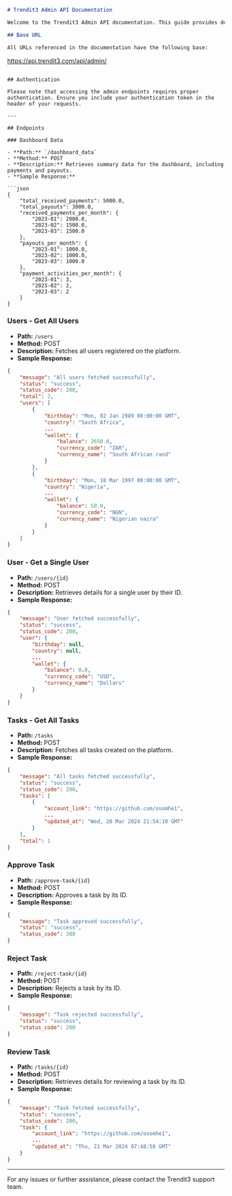 ```markdown
# Trendit3 Admin API Documentation

Welcome to the Trendit3 Admin API documentation. This guide provides detailed information on how to interact with the admin endpoints of the Trendit3 platform. Ensure you have the necessary permissions to access these endpoints.

## Base URL

All URLs referenced in the documentation have the following base:

```
https://api.trendit3.com/api/admin/
```

## Authentication

Please note that accessing the admin endpoints requires proper authentication. Ensure you include your authentication token in the header of your requests.

---

## Endpoints

### Dashboard Data

- **Path:** `/dashboard_data`
- **Method:** POST
- **Description:** Retrieves summary data for the dashboard, including payments and payouts.
- **Sample Response:**

```json
{
    "total_received_payments": 5000.0,
    "total_payouts": 3000.0,
    "received_payments_per_month": {
        "2023-01": 2000.0,
        "2023-02": 1500.0,
        "2023-03": 1500.0
    },
    "payouts_per_month": {
        "2023-01": 1000.0,
        "2023-02": 1000.0,
        "2023-03": 1000.0
    },
    "payment_activities_per_month": {
        "2023-01": 3,
        "2023-02": 2,
        "2023-03": 2
    }
}
```

### Users - Get All Users

- **Path:** `/users`
- **Method:** POST
- **Description:** Fetches all users registered on the platform.
- **Sample Response:**

```json
{
    "message": "All users fetched successfully",
    "status": "success",
    "status_code": 200,
    "total": 2,
    "users": [
        {
            "birthday": "Mon, 02 Jan 1989 00:00:00 GMT",
            "country": "South Africa",
            ...
            "wallet": {
                "balance": 2650.0,
                "currency_code": "ZAR",
                "currency_name": "South African rand"
            }
        },
        {
            "birthday": "Mon, 10 Mar 1997 00:00:00 GMT",
            "country": "Nigeria",
            ...
            "wallet": {
                "balance": 50.0,
                "currency_code": "NGN",
                "currency_name": "Nigerian naira"
            }
        }
    ]
}
```

### User - Get a Single User

- **Path:** `/users/{id}`
- **Method:** POST
- **Description:** Retrieves details for a single user by their ID.
- **Sample Response:**

```json
{
    "message": "User fetched successfully",
    "status": "success",
    "status_code": 200,
    "user": {
        "birthday": null,
        "country": null,
        ...
        "wallet": {
            "balance": 0.0,
            "currency_code": "USD",
            "currency_name": "Dollars"
        }
    }
}
```

### Tasks - Get All Tasks

- **Path:** `/tasks`
- **Method:** POST
- **Description:** Fetches all tasks created on the platform.
- **Sample Response:**

```json
{
    "message": "All tasks fetched successfully",
    "status": "success",
    "status_code": 200,
    "tasks": [
        {
            "account_link": "https://github.com/osomhe1",
            ...
            "updated_at": "Wed, 20 Mar 2024 21:54:10 GMT"
        }
    ],
    "total": 1
}
```

### Approve Task

- **Path:** `/approve-task/{id}`
- **Method:** POST
- **Description:** Approves a task by its ID.
- **Sample Response:**

```json
{
    "message": "Task approved successfully",
    "status": "success",
    "status_code": 200
}
```

### Reject Task

- **Path:** `/reject-task/{id}`
- **Method:** POST
- **Description:** Rejects a task by its ID.
- **Sample Response:**

```json
{
    "message": "Task rejected successfully",
    "status": "success",
    "status_code": 200
}
```

### Review Task

- **Path:** `/tasks/{id}`
- **Method:** POST
- **Description:** Retrieves details for reviewing a task by its ID.
- **Sample Response:**

```json
{
    "message": "Task fetched successfully",
    "status": "success",
    "status_code": 200,
    "task": {
        "account_link": "https://github.com/osomhe1",
        ...
        "updated_at": "Thu, 21 Mar 2024 07:48:58 GMT"
    }
}
```

---

For any issues or further assistance, please contact the Trendit3 support team.
